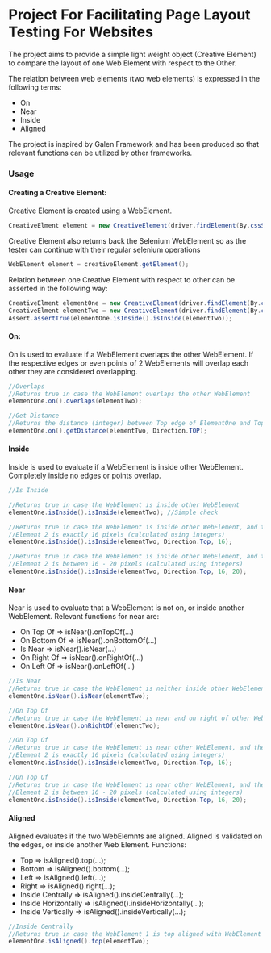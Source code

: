 # Project For Facilitating Page Layout Testing For Websites
The project aims to provide a simple light weight object (Creative Element) to compare the layout of one Web Element with respect to the Other.

The relation between web elements (two web elements) is expressed in the following terms:
* On
* Near
* Inside
* Aligned

The project is inspired by Galen Framework and has been produced so that relevant functions can be utilized by other frameworks.

### Usage

#### Creating a Creative Element:

Creative Element is created using a WebElement. 
```java
CreativeElment element = new CreativeElement(driver.findElement(By.cssSelector(...)));
```

Creative Element also returns back the Selenium WebElement so as the tester can continue with their regular selenium operations

```java
WebElement element = creativeElement.getElement();
```

Relation between one Creative Element with respect to other can be asserted in the following way:
```java
CreativeElment elementOne = new CreativeElement(driver.findElement(By.cssSelector(...)));
CreativeElment elementTwo = new CreativeElement(driver.findElement(By.cssSelector(...)));
Assert.assertTrue(elementOne.isInside().isInside(elementTwo));
```

#### On:

On is used to evaluate if a WebElement overlaps the other WebElement. If the respective edges or even points of 2 WebElements will overlap each other they are considered overlapping.

```java
//Overlaps
//Returns true in case the WebElement overlaps the other WebElement
elementOne.on().overlaps(elementTwo);

//Get Distance
//Returns the distance (integer) between Top edge of ElementOne and Top Edge of ElementTwo
elementOne.on().getDistance(elementTwo, Direction.TOP); 
```

#### Inside

Inside is used to evaluate if a WebElement is inside other WebElement. Completely inside no edges or points overlap.

```java
//Is Inside

//Returns true in case the WebElement is inside other WebElement
elementOne.isInside().isInside(elementTwo); //Simple check

//Returns true in case the WebElement is inside other WebElement, and the distance between the Top Edge of Element 1, and Top Edge of
//Element 2 is exactly 16 pixels (calculated using integers)
elementOne.isInside().isInside(elementTwo, Direction.Top, 16); 

//Returns true in case the WebElement is inside other WebElement, and the distance between the Top Edge of Element 1, and Top Edge of
//Element 2 is between 16 - 20 pixels (calculated using integers)
elementOne.isInside().isInside(elementTwo, Direction.Top, 16, 20); 

```

#### Near

Near is used to evaluate that a WebElement is not on, or inside another WebElement. Relevant functions for near are:
* On Top Of => isNear().onTopOf(...)
* On Bottom Of => isNear().onBottomOf(...)
* Is Near => isNear().isNear(...) 
* On Right Of => isNear().onRightOf(...)
* On Left Of => isNear().onLeftOf(...)

```java
//Is Near
//Returns true in case the WebElement is neither inside other WebElement, nor on the other WebElement
elementOne.isNear().isNear(elementTwo);

//On Top Of
//Returns true in case the WebElement is near and on right of other WebElement
elementOne.isNear().onRightOf(elementTwo);

//On Top Of
//Returns true in case the WebElement is near other WebElement, and the distance between the Top Edge of Element 1, and Top Edge of
//Element 2 is exactly 16 pixels (calculated using integers)
elementOne.isInside().isInside(elementTwo, Direction.Top, 16); 

//On Top Of
//Returns true in case the WebElement is near other WebElement, and the distance between the Top Edge of Element 1, and Top Edge of
//Element 2 is between 16 - 20 pixels (calculated using integers)
elementOne.isInside().isInside(elementTwo, Direction.Top, 16, 20);
```

#### Aligned

Aligned evaluates if the two WebElemnts are aligned. Aligned is validated on the edges, or inside another Web Element. Functions:
* Top => isAligned().top(...); 
* Bottom => isAligned().bottom(...); 
* Left => isAligned().left(...); 
* Right => isAligned().right(...); 
* Inside Centrally => isAligned().insideCentrally(...); 
* Inside Horizontally => isAligned().insideHorizontally(...); 
* Inside Vertically => isAligned().insideVertically(...); 

```java
//Inside Centrally
//Returns true in case the WebElement 1 is top aligned with WebElement 2
elementOne.isAligned().top(elementTwo);
```
